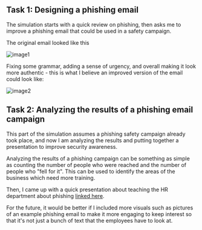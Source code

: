 ## Task 1: Designing a phishing email 

The simulation starts with a quick review on phishing, then asks me to
improve a phishing email that could be used in a safety campaign.

The original email looked like this

![image1](https://github.com/user-attachments/assets/09f96246-1685-4151-b945-259746b20d2b)


Fixing some grammar, adding a sense of urgency, and overall making it look more authentic - this is what I believe an improved version of the email could look like:

![image2](https://github.com/user-attachments/assets/d4c5c491-844e-4952-9a54-41cc7983e5cb)


## Task 2: Analyzing the results of a phishing email campaign

This part of the simulation assumes a phishing safety campaign already
took place, and now I am analyzing the results and putting together a
presentation to improve security awareness.

Analyzing the results of a phishing campaign can be something as simple
as counting the number of people who were reached and the number of
people who "fell for it". This can be used to identify the areas of the
business which need more training.

Then, I came up with a quick presentation about teaching the HR
department about phishing [linked
here](https://docs.google.com/presentation/d/1Z09cHT1KuHFMbWuMYQ0E6LulhlsCWGUA/edit?usp=drive_link&ouid=106467889851699668673&rtpof=true&sd=true).

For the future, it would be better if I included more visuals such as
pictures of an example phishing email to make it more engaging to keep interest so that it's not just a bunch of
text that the employees have to look at.
